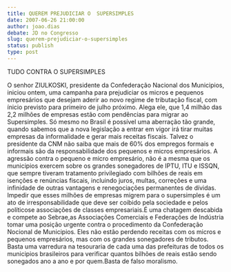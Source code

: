 ```yaml
---
title: QUEREM PREJUDICIAR O  SUPERSIMPLES
date: 2007-06-26 21:00:00
author: joao.dias
debate: JD no Congresso
slug: querem-prejudiciar-o-supersimples
status: publish 
type: post
---
```


TUDO CONTRA O SUPERSIMPLES  

  

O senhor ZIULKOSKI, presidente da Confederação Nacional dos Municipios, iniciou ontem, uma campanha para prejudiciar os micros e pequenos empresários que desejam aderir ao novo regime de tributação fiscal, com ínicio previsto para primeiro de julho próximo. Alega ele, que 1,4 milhão das 2,2 milhões de empresas estão com pendências para migrar ao Supersimples. Só mesmo no Brasil é possível uma aberração tão grande, quando sabemos que a nova legislação a entrar em vigor irá tirar muitas empresas da informalidade e gerar mais receitas fiscais. Talvez o presidente da CNM não saiba que mais de 60% dos empregos formais e informais são da responsabilidade dos pequenos e micros empresários. A agressão contra o pequeno e micro empresário, não é a mesma que os municipios exercem sobre os grandes sonegadores de IPTU, ITU e ISSQN, que sempre tiveram tratamento privilegiado com bilhões de reais em isenções e renúncias fiscais, incluindo juros, multas, correções e uma infinidade de outras vantagens e renegociações permanentes de dívidas. Impedir que esses milhões de empresas migrem para o supersimples é um ato de irresponsabilidade que deve ser coibido pela sociedade e pelos políticose associações de classes empresariais.É uma chatagem descabida e compete ao Sebrae,as Associações Comerciais e Federações de Indústria tomar uma posição urgente contra o procedimento da Confederação Nocional de Municipios. Eles não estão perdendo receitas com os micros e pequenos empresários, mas com os grandes sonegadores de tributos. Basta uma varredura na tesouraria de cada uma das prefeituras de todos os municipios brasileiros para verificar quantos bilhões de reais estão sendo sonegados ano a ano e por quem.Basta de falso moralismo.

